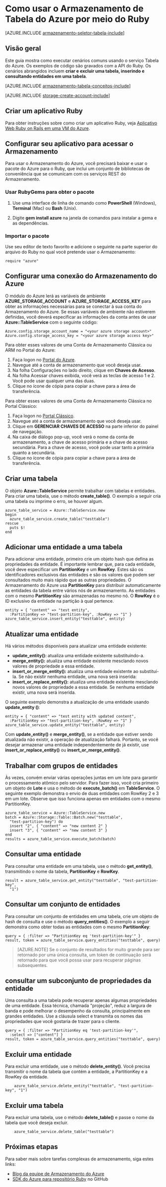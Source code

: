 <properties
	pageTitle="Como usar o Armazenamento de Tabela do Azure por meio do Ruby | Microsoft Azure"
	description="Saiba como usar o Armazenamento de Tabela do Azure no Azure. Os exemplos de código são escritos com a API do Ruby."
	services="storage"
	documentationCenter="ruby"
	authors="rmcmurray"
	manager="wpickett"
	editor=""/>

<tags
	ms.service="storage"
	ms.workload="storage"
	ms.tgt_pltfrm="na"
	ms.devlang="ruby"
	ms.topic="article"
	ms.date="02/17/2016"
	ms.author="robmcm"/>


# Como usar o Armazenamento de Tabela do Azure por meio do Ruby

[AZURE.INCLUDE [armazenamento-seletor-tabela-include](../../includes/storage-selector-table-include.md)]

## Visão geral

Este guia mostra como executar cenários comuns usando o serviço Tabela do Azure. Os exemplos de código são gravados com a API do Ruby. Os cenários abrangidos incluem **criar e excluir uma tabela, inserindo e consultando entidades em uma tabela**.

[AZURE.INCLUDE [armazenamento-tabela-conceitos-include](../../includes/storage-table-concepts-include.md)]

[AZURE.INCLUDE [storage-create-account-include](../../includes/storage-create-account-include.md)]

## Criar um aplicativo Ruby

Para obter instruções sobre como criar um aplicativo Ruby, veja [Aplicativo Web Ruby on Rails em uma VM do Azure](../virtual-machines/virtual-machines-ruby-rails-linux-classic-web-app.md).

## Configurar seu aplicativo para acessar o Armazenamento

Para usar o Armazenamento do Azure, você precisará baixar e usar o pacote do Azure para o Ruby, que inclui um conjunto de bibliotecas de conveniência que se comunicam com os serviços REST do Armazenamento.

### Usar RubyGems para obter o pacote

1. Use uma interface de linha de comando como **PowerShell** (Windows), **Terminal** (Mac) ou **Bash** (Unix).

2. Digite **gem install azure** na janela de comandos para instalar a gema e as dependências.

### Importar o pacote

Use seu editor de texto favorito e adicione o seguinte na parte superior do arquivo do Ruby no qual você pretende usar o Armazenamento:

	require "azure"

## Configurar uma conexão do Armazenamento do Azure

O módulo do Azure lerá as variáveis de ambiente **AZURE\_STORAGE\_ACCOUNT** e **AZURE\_STORAGE\_ACCESS\_KEY** para obter as informações necessárias para se conectar à sua conta do Armazenamento do Azure. Se essas variáveis de ambiente não estiverem definidas, você deverá especificar as informações da conta antes de usar **Azure::TableService** com o seguinte código:

	Azure.config.storage_account_name = "<your azure storage account>"
	Azure.config.storage_access_key = "<your azure storage access key>"

Para obter esses valores de uma Conta de Armazenamento Clássica ou ARM no Portal do Azure:

1. Faça logon no [Portal do Azure](https://portal.azure.com).
2. Navegue até a conta de armazenamento que você deseja usar.
3. Na folha Configurações no lado direito, clique em **Chaves de Acesso**.
4. Na folha Acessar chaves exibida, você verá as teclas de acesso 1 e 2. Você pode usar qualquer uma das duas. 
5. Clique no ícone de cópia para copiar a chave para a área de transferência. 

Para obter esses valores de uma Conta de Armazenamento Clássica no Portal Clássico:

1. Faça logon no [Portal Clássico](https://manage.windowsazure.com).
2. Navegue até a conta de armazenamento que você deseja usar.
3. Clique em **GERENCIAR CHAVES DE ACESSO** na parte inferior do painel de navegação.
4. Na caixa de diálogo pop-up, você verá o nome da conta de armazenamento, a chave de acesso primária e a chave de acesso secundária. Para a chave de acesso, você pode usar tanto a primária quanto a secundária. 
5. Clique no ícone de cópia para copiar a chave para a área de transferência.

## Criar uma tabela

O objeto **Azure::TableService** permite trabalhar com tabelas e entidades. Para criar uma tabela, use o método **create\_table()**. O exemplo a seguir cria uma tabela ou imprime o erro, se houver algum.

	azure_table_service = Azure::TableService.new
	begin
	  azure_table_service.create_table("testtable")
	rescue
	  puts $!
	end

## Adicionar uma entidade a uma tabela

Para adicionar uma entidade, primeiro crie um objeto hash que defina as propriedades da entidade. É importante lembrar que, para cada entidade, você deve especificar um **PartitionKey** e um **RowKey**. Estes são os identificadores exclusivos das entidades e são os valores que podem ser consultados muito mais rápido que as outras propriedades. O Armazenamento do Azure usa **PartitionKey** para distribuir automaticamente as entidades da tabela entre vários nós de armazenamento. As entidades com o mesmo **PartitionKey** são armazenadas no mesmo nó. O **RowKey** é o ID exclusivo da entidade na partição à qual pertence.

	entity = { "content" => "test entity",
	  :PartitionKey => "test-partition-key", :RowKey => "1" }
	azure_table_service.insert_entity("testtable", entity)

## Atualizar uma entidade

Há vários métodos disponíveis para atualizar uma entidade existente:

* **update\_entity():** atualiza uma entidade existente substituindo-a.
* **merge\_entity():** atualiza uma entidade existente mesclando novos valores de propriedade a essa entidade.
* **insert\_or\_merge\_entity():** atualiza uma entidade existente ao substituí-la. Se não existir nenhuma entidade, uma nova será inserida:
* **insert\_or\_replace\_entity():** atualiza uma entidade existente mesclando novos valores de propriedade a essa entidade. Se nenhuma entidade existir, uma nova será inserida.

O seguinte exemplo demonstra a atualização de uma entidade usando **update\_entity ()**:

	entity = { "content" => "test entity with updated content",
	  :PartitionKey => "test-partition-key", :RowKey => "1" }
	azure_table_service.update_entity("testtable", entity)

Com **update\_entity()** e **merge\_entity()**, se a entidade que estiver sendo atualizada não existir, a operação de atualização falhará. Portanto, se você desejar armazenar uma entidade independentemente de já existir, use **insert\_or\_replace\_entity()** ou **insert\_or\_merge\_entity()**.

## Trabalhar com grupos de entidades

Às vezes, convém enviar várias operações juntas em um lote para garantir o processamento atômico pelo servidor. Para fazer isso, você cria primeiro um objeto de **Lote** e usa o método de **execute\_batch()** em **TableService**. O seguinte exemplo demonstra o envio de duas entidades com RowKey 2 e 3 em um lote. Observe que isso funciona apenas em entidades com o mesmo PartitionKey.

	azure_table_service = Azure::TableService.new
	batch = Azure::Storage::Table::Batch.new("testtable",
	  "test-partition-key") do
	  insert "2", { "content" => "new content 2" }
	  insert "3", { "content" => "new content 3" }
	end
	results = azure_table_service.execute_batch(batch)

## Consultar uma entidade

Para consultar uma entidade em uma tabela, use o método **get\_entity()**, transmitindo o nome da tabela, **PartitionKey** e **RowKey**.

	result = azure_table_service.get_entity("testtable", "test-partition-key",
	  "1")

## Consultar um conjunto de entidades

Para consultar um conjunto de entidades em uma tabela, crie um objeto de hash de consulta e use o método **query\_entities()**. O exemplo a seguir demonstra como obter todas as entidades com o mesmo **PartitionKey**:

	query = { :filter => "PartitionKey eq 'test-partition-key'" }
	result, token = azure_table_service.query_entities("testtable", query)

> [AZURE.NOTE] Se o conjunto de resultados for muito grande para ser retornado por uma única consulta, um token de continuação será retornado para que você possa usar para recuperar páginas subsequentes.

## consultar um subconjunto de propriedades da entidade

Uma consulta a uma tabela pode recuperar apenas algumas propriedades de uma entidade. Essa técnica, chamada "projeção", reduz a largura de banda e pode melhorar o desempenho da consulta, principalmente em grandes entidades. Use a cláusula select e transmita os nomes das propriedades que você gostaria de trazer para o cliente.

	query = { :filter => "PartitionKey eq 'test-partition-key'",
	  :select => ["content"] }
	result, token = azure_table_service.query_entities("testtable", query)

## Excluir uma entidade

Para excluir uma entidade, use o método **delete\_entity()**. Você precisa transmitir o nome da tabela que contém a entidade, a PartitionKey e a RowKey da entidade.

		azure_table_service.delete_entity("testtable", "test-partition-key", "1")

## Excluir uma tabela

Para excluir uma tabela, use o método **delete\_table()** e passe o nome da tabela que você deseja excluir.

		azure_table_service.delete_table("testtable")

## Próximas etapas

Para saber mais sobre tarefas complexas de armazenamento, siga estes links:

- [Blog da equipe de Armazenamento do Azure](http://blogs.msdn.com/b/windowsazurestorage/)
- [SDK do Azure para repositório Ruby](http://github.com/WindowsAzure/azure-sdk-for-ruby) no GitHub

<!---HONumber=AcomDC_0323_2016-->